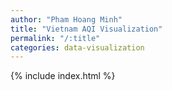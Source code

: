 ```yaml
---
author: "Pham Hoang Minh"
title: "Vietnam AQI Visualization"
permalink: "/:title"
categories: data-visualization
---
```

{% include index.html %}
